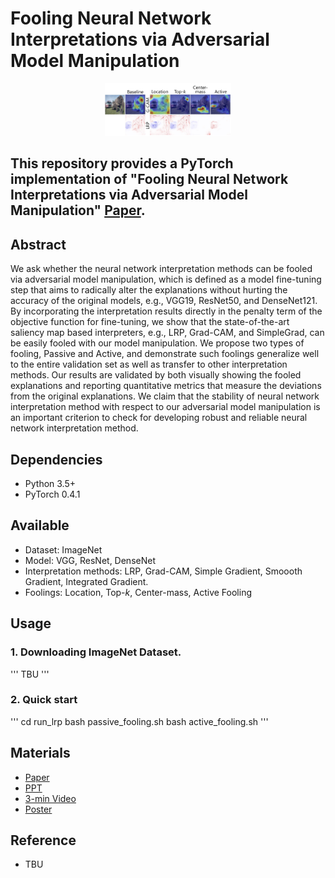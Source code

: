 # Fooling Neural Network Interpretations via Adversarial Model Manipulation

<p align="center"><img width="40%" src="Materials/Intro1.jpg" /></p>

This repository provides a PyTorch implementation of "Fooling Neural Network Interpretations via Adversarial Model Manipulation" [Paper](https://arxiv.org/abs/1902.02041).
--------------------------------------------------------------------------------

## Abstract
We ask whether the neural network interpretation methods can be fooled via adversarial model manipulation, which is defined as a model fine-tuning step that aims to radically alter the explanations without hurting the accuracy of the original models, e.g., VGG19, ResNet50, and DenseNet121. By incorporating the interpretation results directly in the penalty term of the objective function for fine-tuning, we show that the state-of-the-art saliency map based interpreters, e.g., LRP, Grad-CAM, and SimpleGrad, can be easily fooled with our model manipulation. We propose two types of fooling, Passive and Active, and demonstrate such foolings generalize well to the entire validation set as well as transfer to other interpretation methods. Our results are validated by both visually showing the fooled explanations and reporting quantitative metrics that measure the deviations from the original explanations.  We claim that the stability of neural network interpretation method with respect to our adversarial model manipulation is an important criterion to check for developing robust and reliable neural network interpretation method. 

## Dependencies

* Python 3.5+
* PyTorch 0.4.1

## Available

* Dataset: ImageNet
* Model: VGG, ResNet, DenseNet
* Interpretation methods: LRP, Grad-CAM, Simple Gradient, Smoooth Gradient, Integrated Gradient.
* Foolings: Location, Top-$k$, Center-mass, Active Fooling


## Usage

### 1. Downloading ImageNet Dataset.
'''
TBU
'''



### 2. Quick start
'''
cd run_lrp
bash passive_fooling.sh
bash active_fooling.sh
'''




## Materials

* [Paper](https://arxiv.org/abs/1902.02041)
* [PPT](Materials/PPT.pdf)
* [3-min Video](Materials/Video.md)
* [Poster](Materials/Poster.pdf)

## Reference

* TBU
